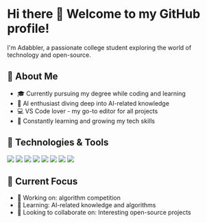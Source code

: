 # Hi there 👋 Welcome to my GitHub profile!

<!--
**Adabbler/Adabbler** is a ✨ _special_ ✨ repository because its `README.md` (this file) appears on your GitHub profile.

Here are some ideas to get you started:

- 🔭 I’m currently working on ...
- 🌱 I’m currently learning ...
- 👯 I’m looking to collaborate on ...
- 🤔 I’m looking for help with ...
- 💬 Ask me about ...
- 📫 How to reach me: ...
- 😄 Pronouns: ...
- ⚡ Fun fact: ...
-->
I'm Adabbler, a passionate college student exploring the world of technology and open-source.

## 🚀 About Me

- 🎓 Currently pursuing my degree while coding and learning
- 🤖 AI enthusiast diving deep into AI-related knowledge
- 💻 VS Code lover - my go-to editor for all projects
- 🌱 Constantly learning and growing my tech skills

## 🔧 Technologies & Tools

![](https://img.shields.io/badge/Editor-VSCode-informational?style=flat&logo=visual-studio-code&logoColor=white&color=007ACC)
![](https://img.shields.io/badge/OS-Windows-informational?style=flat&logo=windows&logoColor=white&color=0078D6)
![](https://img.shields.io/badge/OS-Linux-informational?style=flat&logo=linux&logoColor=white&color=0078D6)
![](https://img.shields.io/badge/Code-C++-informational?style=flat&logo=c%2B%2B&logoColor=white&color=00599C)
![](https://img.shields.io/badge/Code-Python-informational?style=flat&logo=python&logoColor=white&color=3776AB)
![](https://img.shields.io/badge/Frontend-HTML5-informational?style=flat&logo=html5&logoColor=white&color=E34F26)
![](https://img.shields.io/badge/Frontend-CSS3-informational?style=flat&logo=css3&logoColor=white&color=1572B6)
![](https://img.shields.io/badge/Frontend-JavaScript-informational?style=flat&logo=javascript&logoColor=white&color=F7DF1E)

## 🌱 Current Focus

- 🔭 Working on: algorithm competition
- 🌱 Learning: AI-related knowledge and algorithms
- 👯 Looking to collaborate on: Interesting open-source projects
